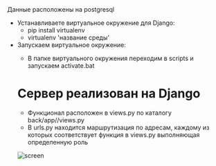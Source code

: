 </ul>
Данные расположены на postgresql
<ul>

 <li>Устанавливаете виртуальное окружение для Django:
    <ul>
      <li> pip install virtualenv </li>
      <li> virtualenv 'название среды'</li>
    </ul>
  
  </li>
  <li>Запускаем виртуальное окружение:</li>
  <ul>
  <li>
    В папке виртуального окружения переходим в scripts и запускаем activate.bat
  </li>
  </ul>
  
  
<h1> Сервер реализован на Django</h1>
<ul>
  <li>Функционал расположен в views.py по каталогу back/app//views.py</li>
  <li>В urls.py находится маршрутизация по адресам, каждому из которых соответствует функция в views.py выполняющая определенную роль</li>
 </ul>

![screen](https://github.com/[ids21]/[WebShop]/blob/[master]/webscreen.png?raw=true)
